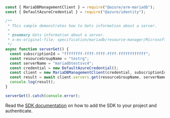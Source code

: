 ```javascript
const { MariaDBManagementClient } = require("@azure/arm-mariadb");
const { DefaultAzureCredential } = require("@azure/identity");

/**
 * This sample demonstrates how to Gets information about a server.
 *
 * @summary Gets information about a server.
 * x-ms-original-file: specification/mariadb/resource-manager/Microsoft.DBforMariaDB/stable/2018-06-01/examples/ServerGet.json
 */
async function serverGet() {
  const subscriptionId = "ffffffff-ffff-ffff-ffff-ffffffffffff";
  const resourceGroupName = "testrg";
  const serverName = "mariadbtestsvc4";
  const credential = new DefaultAzureCredential();
  const client = new MariaDBManagementClient(credential, subscriptionId);
  const result = await client.servers.get(resourceGroupName, serverName);
  console.log(result);
}

serverGet().catch(console.error);
```

Read the [SDK documentation](https://github.com/Azure/azure-sdk-for-js/blob/%40azure%2Farm-mariadb_2.0.1/sdk/mariadb/arm-mariadb/README.md) on how to add the SDK to your project and authenticate.
